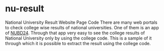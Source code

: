 # nu-result
National University Result Website Page Code
There are many web portals to check college wise results of national universities. One of them is an app of [NUBD24](https://nubd24.com). Through that app very easy to see the college results of National University only by using the college code. This is a sample of it through which it is possible to extract the result using the college code.
